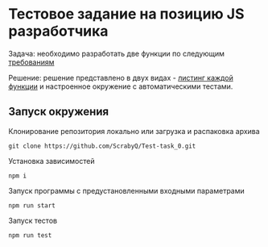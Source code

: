 # Тестовое задание на позицию JS разработчика

Задача: необходимо разработать две функции по следующим [требованиям](/task.md)

Решение: решение представлено в двух видах - [листинг каждой функции](/result.md) и настроенное окружение с автоматическими тестами.

## Запуск окружения

Клонирование репозитория локально или загрузка и распаковка архива
```
git clone https://github.com/ScrabyQ/Test-task_0.git
```
Установка зависимостей
```
npm i
```
Запуск программы с предустановленными входными параметрами
```
npm run start
```
Запуск тестов
```
npm run test
```
